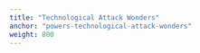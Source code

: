 ```yaml
---
title: "Technological Attack Wonders"
anchor: "powers-technological-attack-wonders"
weight: 800
---
```



